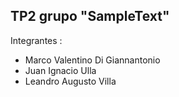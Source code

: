 ## TP2 grupo "SampleText"<br>
Integrantes : <br>
- Marco Valentino Di Giannantonio <br>
- Juan Ignacio Ulla <br>
- Leandro Augusto Villa <br>
